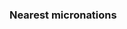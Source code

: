 <section>
    <h3>Nearest micronations</h3>

</section>

<section id="found__results">
          
</section>